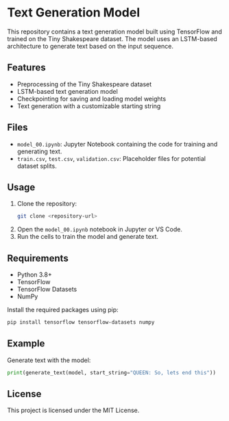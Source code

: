 # Text Generation Model

This repository contains a text generation model built using TensorFlow and trained on the Tiny Shakespeare dataset. The model uses an LSTM-based architecture to generate text based on the input sequence.

## Features
- Preprocessing of the Tiny Shakespeare dataset
- LSTM-based text generation model
- Checkpointing for saving and loading model weights
- Text generation with a customizable starting string

## Files
- `model_00.ipynb`: Jupyter Notebook containing the code for training and generating text.
- `train.csv`, `test.csv`, `validation.csv`: Placeholder files for potential dataset splits.

## Usage
1. Clone the repository:
   ```bash
   git clone <repository-url>
   ```
2. Open the `model_00.ipynb` notebook in Jupyter or VS Code.
3. Run the cells to train the model and generate text.

## Requirements
- Python 3.8+
- TensorFlow
- TensorFlow Datasets
- NumPy

Install the required packages using pip:
```bash
pip install tensorflow tensorflow-datasets numpy
```

## Example
Generate text with the model:
```python
print(generate_text(model, start_string="QUEEN: So, lets end this"))
```

## License
This project is licensed under the MIT License.
